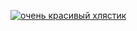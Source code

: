 [![очень красивый хлястик](https://github.com/parkhomenko-alexander/esp/actions/workflows/ci-cd.yml/badge.svg)](https://github.com/parkhomenko-alexander/esp/actions/workflows/ci-cd.yml)